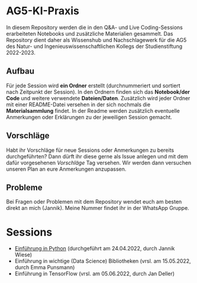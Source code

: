 # AG5-KI-Praxis
In diesem Repository werden die in den Q&amp;A- und Live Coding-Sessions erarbeiteten Notebooks und zusätzliche Materialien gesammelt. Das Repository dient daher als Wissenshub und Nachschlagewerk für die AG5 des Natur- und Ingenieuswissenschaftlichen Kollegs der Studienstiftung 2022-2023.

## Aufbau
Für jede Session wird **ein Ordner** erstellt (durchnummeriert und sortiert nach Zeitpunkt der Session). In den Ordnern finden sich das **Notebook/der Code** und weitere verwendete **Dateien/Daten**. Zusätzlich wird jeder Ordner mit einer README-Datei versehen in der sich nochmals die **Materialsammlung** findet. In der Readme werden zusätzlich eventuelle Anmerkungen oder Erklärungen zu der jeweiligen Session gemacht.

## Vorschläge
Habt ihr Vorschläge für neue Sessions oder Anmerkungen zu bereits durchgeführten? Dann dürft ihr diese gerne als Issue anlegen und mit dem dafür vorgesehenen *Vorschläge* Tag versehen. Wir werden dann versuchen unseren Plan an eure Anmerkungen anzupassen.

## Probleme
Bei Fragen oder Problemen mit dem Repository wendet euch am besten direkt an mich (Jannik). Meine Nummer findet ihr in der WhatsApp Gruppe.

# Sessions
- [Einführung in Python](/01_Einfuehrung%20in%20Python/README.md) (durchgeführt am 24.04.2022, durch Jannik Wiese)
- Einführung in wichtige (Data Science) Bibliotheken (vrsl. am 15.05.2022, durch Emma Punsmann)
- Einführung in TensorFlow (vrsl. am 05.06.2022, durch Jan Deller)
